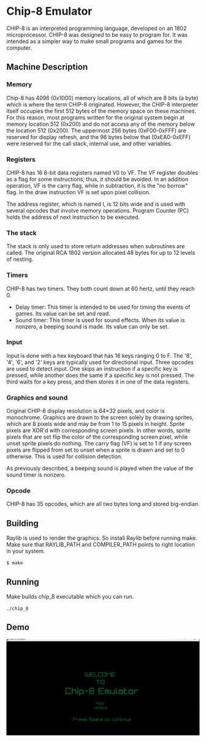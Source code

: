 # Chip-8 Emulator
CHIP-8 is an interpreted programming language, developed on an 1802 microprocessor. CHIP-8 was designed to be easy to program for. It was intended as a simpler way to make small programs and games for the computer.
## Machine Description
### Memory
Chip-8 has 4096 (0x1000) memory locations, all of which are 8 bits (a byte) which is where the term CHIP-8 originated. However, the CHIP-8 interpreter itself occupies the first 512 bytes of the memory space on these machines. For this reason, most programs written for the original system begin at memory location 512 (0x200) and do not access any of the memory below the location 512 (0x200). The uppermost 256 bytes (0xF00-0xFFF) are reserved for display refresh, and the 96 bytes below that (0xEA0-0xEFF) were reserved for the call stack, internal use, and other variables.
### Registers
CHIP-8 has 16 8-bit data registers named V0 to VF. The VF register doubles as a flag for some instructions; thus, it should be avoided. In an addition operation, VF is the carry flag, while in subtraction, it is the "no borrow" flag. In the draw instruction VF is set upon pixel collision.

The address register, which is named I, is 12 bits wide and is used with several opcodes that involve memory operations. Program Counter (PC) holds the address of next instruction to be executed.
### The stack
The stack is only used to store return addresses when subroutines are called. The original RCA 1802 version allocated 48 bytes for up to 12 levels of nesting.
### Timers
CHIP-8 has two timers. They both count down at 60 hertz, until they reach 0.
- Delay timer: This timer is intended to be used for timing the events of games. Its value can be set and read.
- Sound timer: This timer is used for sound effects. When its value is nonzero, a beeping sound is made. Its value can only be set.
### Input
Input is done with a hex keyboard that has 16 keys ranging 0 to F. The '8', '4', '6', and '2' keys are typically used for directional input. Three opcodes are used to detect input. One skips an instruction if a specific key is pressed, while another does the same if a specific key is not pressed. The third waits for a key press, and then stores it in one of the data registers.
### Graphics and sound
Original CHIP-8 display resolution is 64×32 pixels, and color is monochrome. Graphics are drawn to the screen solely by drawing sprites, which are 8 pixels wide and may be from 1 to 15 pixels in height. Sprite pixels are XOR'd with corresponding screen pixels. In other words, sprite pixels that are set flip the color of the corresponding screen pixel, while unset sprite pixels do nothing. The carry flag (VF) is set to 1 if any screen pixels are flipped from set to unset when a sprite is drawn and set to 0 otherwise. This is used for collision detection.

As previously described, a beeping sound is played when the value of the sound timer is nonzero.
### Opcode
CHIP-8 has 35 opcodes, which are all two bytes long and stored big-endian.
## Building
Raylib is used to render the graphics. So install Raylib before running make. Make sure that RAYLIB_PATH and COMPILER_PATH points to right location in your system.
```
$ make
```
## Running
Make builds chip_8 executable which you can run.
```
./chip_8
```
## Demo
![Chip-8 Demo gif](https://github.com/raaes0123/Chip-8-Emulator/blob/main/asset/Missile.gif)